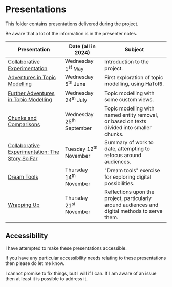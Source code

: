# Presentations

This folder contains presentations delivered during the project.

Be aware that a lot of the information is in the presenter notes.

Presentation | Date (all in 2024) | Subject
--- | --- | ---
[Collaborative Experimentation](https://github.com/bogden1/wellcome_topics/raw/main/presentations/visit1.pptx) | Wednesday 1<sup>st</sup> May | Introduction to the project.
[Adventures in Topic Modelling](https://github.com/bogden1/wellcome_topics/raw/main/presentations/visit2.pptx) | Wednesday 5<sup>th</sup> June | First exploration of topic modelling, using HaToRI.
[Further Adventures in Topic Modelling](https://github.com/bogden1/wellcome_topics/raw/main/presentations/visit3.pptx) | Wednesday 24<sup>th</sup> July | Topic modelling with some custom views.
[Chunks and Comparisons](https://github.com/bogden1/wellcome_topics/raw/main/presentations/visit4.pptx) | Wednesday 25<sup>th</sup> September | Topic modelling with named entity removal, or based on texts divided into smaller chunks.
[Collaborative Experimentation: The Story So Far](https://github.com/bogden1/wellcome_topics/raw/main/presentations/visit5.1.pptx) | Tuesday 12<sup>th</sup> November | Summary of work to date, attempting to refocus around audiences.
[Dream Tools](https://github.com/bogden1/wellcome_topics/raw/main/presentations/visit5.2.pptx) | Thursday 14<sup>th</sup> November | "Dream tools" exercise for exploring digital possibilities.
[Wrapping Up](https://github.com/bogden1/wellcome_topics/raw/main/presentations/visit5.3.pptx) | Thursday 21<sup>st</sup> November | Reflections upon the project, particularly around audiences and digital methods to serve them.

## Accessibility

I have attempted to make these presentations accessible.

If you have any particular accessibility needs relating to these presentations then please do let me know.

I cannot promise to fix things, but I will if I can. If I am aware of an issue then at least it is possible to address it.
